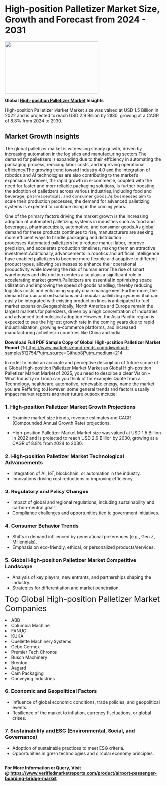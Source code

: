 <H1>High-position Palletizer Market Size, Growth and Forecast from 2024 - 2031</H1><img class="aligncenter size-medium wp-image-584254" src="https://thirdeyenews.in/wp-content/uploads/2024/09/Global-Market-Research-300x168.jpeg" alt="" width="300" height="168" /><p><strong>Global&nbsp;<a href="https://www.marketsizeandtrends.com/download-sample/512754/?utm_source=Github8j?utm_medium=214">High-position Palletizer Market</a> Insights</strong></p><p>High-position Palletizer Market Market size was valued at USD 1.5 Billion in 2022 and is projected to reach USD 2.9 Billion by 2030, growing at a CAGR of 8.8% from 2024 to 2030.</p><p><h2>Market Growth Insights</h2> <p>The global palletizer market is witnessing steady growth, driven by increasing automation in the logistics and manufacturing sectors.The demand for palletizers is expanding due to their efficiency in automating the packaging process, reducing labor costs, and improving operational efficiency.The growing trend toward Industry 4.0 and the integration of robotics and AI technologies are also contributing to the market’s expansion.Moreover, the rapid growth in e-commerce, coupled with the need for faster and more reliable packaging solutions, is further boosting the adoption of palletizers across various industries, including food and beverage, pharmaceuticals, and consumer goods.As businesses aim to scale their production processes, the demand for advanced palletizing systems is expected to continue rising in the coming years.</p> <p>One of the primary factors driving the market growth is the increasing adoption of automated palletizing systems in industries such as food and beverages, pharmaceuticals, automotive, and consumer goods.As global demand for these products continues to rise, manufacturers are seeking more efficient ways to handle packaging and distribution processes.Automated palletizers help reduce manual labor, improve precision, and accelerate production timelines, making them an attractive investment.Additionally, advancements in robotics and artificial intelligence have enabled palletizers to become more flexible and adaptive to different product types, allowing businesses to enhance their operational productivity while lowering the risk of human error.The rise of smart warehouses and distribution centers also plays a significant role in accelerating market growth.Palletizers are essential in optimizing space utilization and improving the speed of goods handling, thereby reducing logistics costs and enhancing supply chain management.Furthermore, the demand for customized solutions and modular palletizing systems that can easily be integrated with existing production lines is anticipated to fuel market expansion.Geographically, North America and Europe remain the largest markets for palletizers, driven by a high concentration of industries and advanced technological adoption.However, the Asia Pacific region is expected to see the highest growth rate in the coming years due to rapid industrialization, growing e-commerce platforms, and increased manufacturing activities in countries like China and India.</p><p><span class=""><strong>Download Full PDF Sample Copy of Global High-position Palletizer Market Report</strong> @ <a href="https://www.marketsizeandtrends.com/download-sample/512754/?utm_source=Github8j?utm_medium=214" target="_blank">https://www.marketsizeandtrends.com/download-sample/512754/?utm_source=Github8j?utm_medium=214</a></span></p><p>In order to make an accurate and perceptive description of future scope of a Global&nbsp;High-position Palletizer Market Market as Global&nbsp;High-position Palletizer Market Market of 2025, you need to describe a clear Vision &ndash; What Industry or Linda can you think of for example: Quote from a Technology, healthcare, automotive, renewable energy, name the market you are Reffering to.However, some general trends and factors usually impact market reports and their future outlook include:</p><h3>1.&nbsp;<strong>High-position Palletizer Market Growth Projections</strong></h3><ul><li>Examine market size trends, revenue estimates and CAGR (Compounded Annual Growth Rate) projections.</li><li><p>High-position Palletizer Market Market size was valued at USD 1.5 Billion in 2022 and is projected to reach USD 2.9 Billion by 2030, growing at a CAGR of 8.8% from 2024 to 2030.</p></li></ul><h3>2.&nbsp;<strong>High-position Palletizer Market Technological Advancements</strong></h3><ul><li>Integration of AI, IoT, blockchain, or automation in the industry.</li><li>Innovations driving cost reductions or improving efficiency.</li></ul><h3>3.&nbsp;<strong>Regulatory and Policy Changes</strong></h3><ul><li>Impact of global and regional regulations, including sustainability and carbon-neutral goals.</li><li>Compliance challenges and opportunities tied to government initiatives.</li></ul><h3>4.&nbsp;<strong>Consumer Behavior Trends</strong></h3><ul><li>Shifts in demand influenced by generational preferences (e.g., Gen Z, Millennials).</li><li>Emphasis on eco-friendly, ethical, or personalized products/services.</li></ul><h3>5.&nbsp;<strong>Global High-position Palletizer Market Competitive Landscape</strong></h3><ul><li>Analysis of key players, new entrants, and partnerships shaping the industry.</li><li>Strategies for differentiation and market penetration.</li></ul><p data-pm-slice="1 1 []"><span style="color: inherit; font-family: inherit; font-size: 25px;">Top Global High-position Palletizer Market Companies</span></p><div class="" data-test-id=""><p><li>ABB</li><li> Columbia Machine</li><li> FANUC</li><li> KUKA</li><li> Ouellette Machinery Systems</li><li> Gebo Cermex</li><li> Premier Tech Chronos</li><li> Busch Machinery</li><li> Brenton</li><li> Aagard</li><li> Cam Packaging</li><li> Conveying Industries</li></p></div><h3>6.&nbsp;<strong>Economic and Geopolitical Factors</strong></h3><ul><li>Influence of global economic conditions, trade policies, and geopolitical events.</li><li>Resilience of the market to inflation, currency fluctuations, or global crises.</li></ul><h3>7.&nbsp;<strong>Sustainability and ESG (Environmental, Social, and Governance)</strong></h3><ul><li>Adoption of sustainable practices to meet ESG criteria.</li><li>Opportunities in green technologies and circular economy principles.</li></ul><h2><strong style="font-size: 14px;">For More Information or Query, Visit @&nbsp;</strong><a style="background-color: #ffffff; font-size: 14px;" href="https://www.marketsizeandtrends.com/report/high-position-palletizer-market/" target="_blank">https://www.verifiedmarketreports.com/product/airport-passenger-boarding-bridge-market</a></h2>